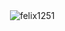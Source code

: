 <p>&nbsp;<img align="center" src="https://github-readme-stats.vercel.app/api?username=felix1251&show_icons=true&locale=en" alt="felix1251" /></p>
